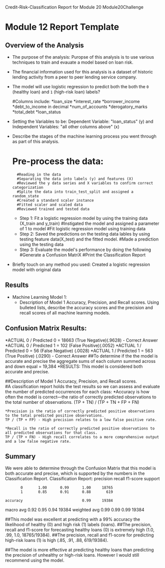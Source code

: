 Credit-Risk-Classification Report for Module 20
Module20Challenge
# Module 12 Report Template

## Overview of the Analysis

* The purpose of the analysis:  Puropse of this analysis is to use various techniques to train and evauate a model based on loan risk.
    
*   The financial information used for this analysis is a dataset of historic lending activity from a peer to peer lending service company.
*   The model will use logistic regression to predict both the both the `0` (healthy loan) and `1` (high-risk loan) labels?

    #Columns include:
    *loan_size
    *interest_rate
    *borrower_income
    *debt_to_income in decimal
    *num_of_accounts
    *derogatory_marks
    *total_debt
    *loan_status
      
* Setting the Variables to be:  Dependent Variable: "loan_status" (y) and Independent Variables: "all other columns above" (x)

* Describe the stages of the machine learning process you went through as part of this analysis.
   # Pre-process the data:
        #Reading in the data
        #Separating the data into labels (y) and features (X)
        #Reviewed the y data series and X variables to confirm correct categorization
        #Splite the data into train_test_split and assigned a random_state
        #Created a standard scaler instance
        #Fitted scaler and scaled data
        #Reviewed trained and tested data
    * Step 1: Fit a logistic regression model by using the training data (X_train and y_train)
            #Instigated the model and assigned a parameter of 1 to model
            #Fit logistic regression model using training data
    * Step 2: Saved the predictions on the testing data lables by using testing feature data(X_test) and the fitted model.
            #Made a prediction using the testing data
    * Step 3: Evaluate the model's performance by doing the following
            #Generate a Confusion MatriX
            #Print the Classification Report
       
* Briefly touch on any method you used: Created a logistic regression model with original data

## Results

 * Machine Learning Model 1:
    * Description of Model 1 Accuracy, Precision, and Recall scores.
    Using bulleted lists, describe the accuracy scores and the precision and recall scores of all machine learning models.

## Confusion Matrix Results:
   *ACTUAL 0 / Predicted 0 = 18663 (True Negative)(.9628) - Correct Answer
   *ACTUAL 0 / Predicted 1 = 102 (False Positive)(.0052)
   *ACTUAL 1 / Predicted 0 = 56 (False Negative) (.0028)
   *ACTUAL 1 / Predicted 1 = 563 (True Positive) (.0290) - Correct Answer
##To determine if the the model is accurate and precise the aggregate sums of each column summed across and down equal = 19,384
*RESULTS: This model is considered both accurate and precise.   
 
##Description of Model 1 Accuracy, Precision, and Recall scores.  
#A classification report holds the test results so we can assess and evaluate the number of predicted occurrences for each class:
    *Accuracy is how often the model is correct—the ratio of correctly predicted observations to the total number of observations.
    (TP + TN) / (TP + TN + FP + FN)
    
    *Precision is the ratio of correctly predicted positive observations to the total predicted positive observations.
    TP / (TP + FP) - High precision relates to a low false positive rate.

    *Recall is the ratio of correctly predicted positive observations to all predicted observations for that class. 
    TP / (TP + FN) - High recall correlates to a more comprehensive output and a low false negative rate.


## Summary

We were able to determine through the Confusion Matrix that this model is both accurate and precise, which is supported by the numbers in the Classification Report.
Classification Report:
              precision    recall  f1-score   support

           0       1.00      0.99      1.00     18765
           1       0.85      0.91      0.88       619

    accuracy                           0.99     19384
   macro avg       0.92      0.95      0.94     19384
weighted avg       0.99      0.99      0.99     19384


##This model was excellent at predicting with a 99% accuracy the likelihood of healthy (0) and high risk (1) labels (loans).
##The precision, recall and f1-score for forecasting healthy loans (0) is extremely high (1.0, .99, 1.0, 18765/19384).
##The precision, recall and f1-score for predicting high-risk loans (1) is high (.85, .91, .88, 619/19384).

##The model is more effective at predicting healthy loans than predicting the precision of unhealthy or high-risk loans.  However I would still recommend using the model.
